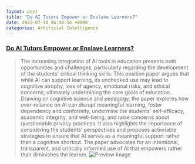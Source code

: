 ```yaml
---
layout: post
title: "Do AI Tutors Empower or Enslave Learners?"
date: 2025-07-10 06:40:14 +0000
categories: Artificial Intelligence
---
```


### [Do AI Tutors Empower or Enslave Learners?](https://arxiv.org/abs/2507.06878)

> The increasing integration of AI tools in education presents both opportunities and challenges, particularly regarding the development of the students' critical thinking skills. This position paper argues that while AI can support learning, its unchecked use may lead to cognitive atrophy, loss of agency, emotional risks, and ethical concerns, ultimately undermining the core goals of education. Drawing on cognitive science and pedagogy, the paper explores how over-reliance on AI can disrupt meaningful learning, foster dependency and conformity, undermine the students' self-efficacy, academic integrity, and well-being, and raise concerns about questionable privacy practices. It also highlights the importance of considering the students' perspectives and proposes actionable strategies to ensure that AI serves as a meaningful support rather than a cognitive shortcut. The paper advocates for an intentional, transparent, and critically informed use of AI that empowers rather than diminishes the learner.
![Preview Image](/static/browse/0.3.4/images/arxiv-logo-fb.png)


